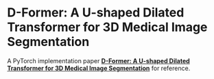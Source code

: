 # D-Former: A U-shaped Dilated Transformer for 3D Medical Image Segmentation
A PyTorch implementation paper **[D-Former: A U-shaped Dilated Transformer for 3D Medical Image Segmentation](https://arxiv.org/abs/2201.00462)** for reference.
